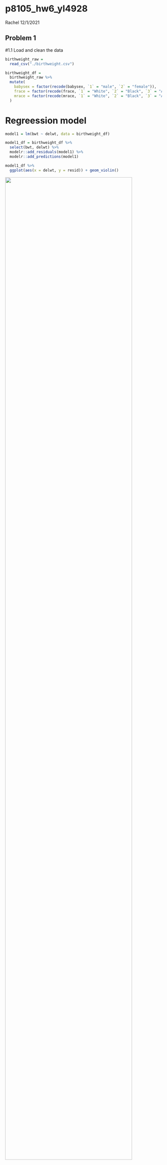 p8105\_hw6\_yl4928
================
Rachel
12/1/2021

## Problem 1

\#1.1 Load and clean the data

``` r
birthweight_raw = 
  read_csv("./birthweight.csv")
```

``` r
birthweight_df = 
  birthweight_raw %>% 
  mutate(
    babysex = factor(recode(babysex, `1` = "male", `2` = "female")),
    frace = factor(recode(frace, `1` = "White", `2` = "Black", `3` = "Asian", `4` = "Puerto Rican", `8` = "Other", `9` = "Unknown")), 
    mrace = factor(recode(mrace, `1` = "White", `2` = "Black", `3` = "Asian", `4` = "Puerto Rican", `8` = "Other"))
  )
```

# Regreession model

``` r
model1 = lm(bwt ~ delwt, data = birthweight_df)
```

``` r
model1_df = birthweight_df %>% 
  select(bwt, delwt) %>% 
  modelr::add_residuals(model1) %>% 
  modelr::add_predictions(model1)

model1_df %>% 
  ggplot(aes(x = delwt, y = resid)) + geom_violin()
```

<img src="p8105_hw6_ly4928_files/figure-gfm/unnamed-chunk-4-1.png" width="90%" />

# Compare model to two others (One using length at birth and gestational age as predictors (main effects only); One using head circumference, length, sex, and all interactions (including the three-way interaction) between these)

``` r
birthweight_cv_df = 
  crossv_mc(birthweight_df, 100) %>% 
  mutate(
    train = map(train, as_tibble), 
    test = map(test, as_tibble)
  ) %>% 
  
  mutate(
    model1 = map(train, ~lm(bwt ~ delwt, data = .x)),
    model2 = map(train, ~lm(bwt ~ blength + gaweeks, data = .x)),
    model3 = map(train, ~lm(bwt ~ bhead + blength + babysex + bhead*blength + bhead*babysex + blength*babysex + bhead*blength*babysex, data = .x))) %>% 
  
  mutate(
    rmse_model1 = map2_dbl(model1, test, ~rmse(model = .x, data = .y)), 
    rmse_model2 = map2_dbl(model2, test, ~rmse(model = .x, data = .y)), 
    rmse_model3 = map2_dbl(model3, test, ~rmse(model = .x, data = .y))
  )
```

…The output

``` r
birthweight_cv_df %>% 
  select(starts_with("rmse")) %>% 
  pivot_longer(
    everything(), 
    names_to = "model",
    values_to = "rmse",
    names_prefix = "rmse_"
  ) %>% 
  ggplot(aes(x = model, y = rmse)) + geom_boxplot()
```

<img src="p8105_hw6_ly4928_files/figure-gfm/unnamed-chunk-6-1.png" width="90%" />
Comparing to other two models, `Model3` is the best model.

## Problem 2

# Load the data

``` r
weather_df = 
  rnoaa::meteo_pull_monitors(
    c("USW00094728"),
    var = c("PRCP", "TMIN", "TMAX"), 
    date_min = "2017-01-01",
    date_max = "2017-12-31") %>%
  mutate(
    name = recode(id, USW00094728 = "CentralPark_NY"),
    tmin = tmin / 10,
    tmax = tmax / 10) %>%
  select(name, id, everything())
```

\#Bootstrapping

``` r
boot_sample = function(df) {
  sample_frac(df, replace = TRUE)
}
```

``` r
bootstrapping = 
  tibble(
    strap_number = 1:5000,
    strap_sample = rerun(5000, boot_sample(weather_df))
  )
```

``` r
bootstrap_results_r = 
  bootstrapping %>% 
  mutate(
    models = map(strap_sample, ~lm(tmax~tmin, data = .x)), 
    results1 = map(models, broom::glance)
  ) %>%
  select(-strap_sample, -models) %>% 
  unnest(results1)

bootstrap_results_r %>% 
  ggplot(aes(x = r.squared)) + geom_density()
```

<img src="p8105_hw6_ly4928_files/figure-gfm/unnamed-chunk-10-1.png" width="90%" />
The distribution is approximately normal, however, it has a heavy tail
extending to low values, features that may be related to the frequency
with large outliers are included in the bootstrap sample.

``` r
bootstrap_results_beta = 
  bootstrapping %>% 
  mutate(
    models = map(strap_sample, ~lm(tmax ~ tmin, data = .x)),
    results2 = map(models, broom::tidy)
  ) %>% 
  select(-strap_sample, -models) %>% 
  unnest(results2)

bootstrap_results_log = 
  bootstrap_results_beta %>% 
  select(strap_number, term, estimate) %>% 
  pivot_wider(
    names_from = term, 
    values_from = estimate
  ) %>% 
  mutate(log = log(`(Intercept)`*`tmin`))


ggplot(bootstrap_results_log, aes(x = log)) + geom_density()
```

<img src="p8105_hw6_ly4928_files/figure-gfm/unnamed-chunk-11-1.png" width="90%" />
The distribution is also approximately normal, a little tail extending
to lower values, which indicates tehre might be large outliers included.

\#Confidence interval

``` r
bootstrap_results_r %>% 
  summarise(
    ci_lower = quantile(r.squared, 0.025),
    ci_upper = quantile(r.squared, 0.975)
  ) %>% 
  knitr::kable()
```

| ci\_lower | ci\_upper |
|----------:|----------:|
| 0.8938429 | 0.9277504 |

``` r
bootstrap_results_log %>% 
  summarise(
    ci_lower = quantile(log, 0.025), 
    ci_upper = quantile(log, 0.975)
  ) %>% 
  knitr::kable()
```

| ci\_lower | ci\_upper |
|----------:|----------:|
|  1.964595 |  2.058463 |

The 95% confidence intervals are `(0.8940, 0.9274)` and
`(1.9657,2.0586)` for `r-squared` and `log(beta0*beta1)`, respectively.
